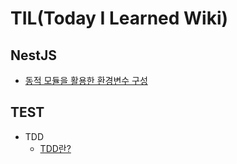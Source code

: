 # TIL(Today I Learned Wiki)

## NestJS
- [동적 모듈을 활용한 환경변수 구성](https://github.com/ionc635/TIL/blob/main/NestJS/%EB%8F%99%EC%A0%81%20%EB%AA%A8%EB%93%88%EC%9D%84%20%ED%99%9C%EC%9A%A9%ED%95%9C%20%ED%99%98%EA%B2%BD%EB%B3%80%EC%88%98%20%EA%B5%AC%EC%84%B1.md)

## TEST
- TDD
  - [TDD란?](https://github.com/ionc635/TIL/blob/main/TDD/TDD%EB%9E%80%3F.md)   
